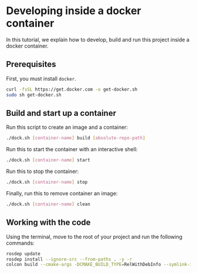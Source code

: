 # Developing inside a docker container

In this tutorial, we explain how to develop, build and run this project inside a docker container.

## Prerequisites

First, you must install `docker`.

```bash
curl -fsSL https://get.docker.com -o get-docker.sh
sudo sh get-docker.sh
```

## Build and start up a container

Run this script to create an image and a container:

```bash
./dock.sh [container-name] build [absolute-repo-path]
```

Run this to start the container with an interactive shell:

```bash
./dock.sh [container-name] start
```

Run this to stop the container:

```bash
./dock.sh [container-name] stop
```

Finally, run this to remove container an image:

```bash
./dock.sh [container-name] clean
```

## Working with the code

Using the terminal, move to the root of your project and run the following commands:

```bash
rosdep update
rosdep install --ignore-src --from-paths . -y -r
colcon build --cmake-args -DCMAKE_BUILD_TYPE=RelWithDebInfo --symlink-install --event-handlers log-
```

